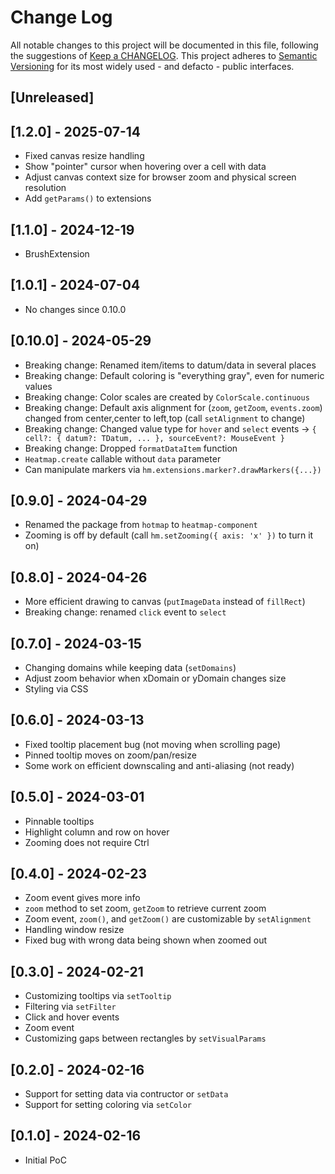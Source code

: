 # Change Log

All notable changes to this project will be documented in this file, following the suggestions of [Keep a CHANGELOG](http://keepachangelog.com/). This project adheres to [Semantic Versioning](http://semver.org/) for its most widely used - and defacto - public interfaces.

## [Unreleased]

## [1.2.0] - 2025-07-14

- Fixed canvas resize handling
- Show "pointer" cursor when hovering over a cell with data
- Adjust canvas context size for browser zoom and physical screen resolution
- Add `getParams()` to extensions

## [1.1.0] - 2024-12-19

-   BrushExtension

## [1.0.1] - 2024-07-04

-   No changes since 0.10.0

## [0.10.0] - 2024-05-29

-   Breaking change: Renamed item/items to datum/data in several places
-   Breaking change: Default coloring is "everything gray", even for numeric values
-   Breaking change: Color scales are created by `ColorScale.continuous`
-   Breaking change: Default axis alignment for (`zoom`, `getZoom`, `events.zoom`) changed from center,center to left,top (call `setAlignment` to change)
-   Breaking change: Changed value type for `hover` and `select` events -> `{ cell?: { datum?: TDatum, ... }, sourceEvent?: MouseEvent }`
-   Breaking change: Dropped `formatDataItem` function
-   `Heatmap.create` callable without `data` parameter
-   Can manipulate markers via `hm.extensions.marker?.drawMarkers({...})`

## [0.9.0] - 2024-04-29

-   Renamed the package from `hotmap` to `heatmap-component`
-   Zooming is off by default (call `hm.setZooming({ axis: 'x' })` to turn it on)

## [0.8.0] - 2024-04-26

-   More efficient drawing to canvas (`putImageData` instead of `fillRect`)
-   Breaking change: renamed `click` event to `select`

## [0.7.0] - 2024-03-15

-   Changing domains while keeping data (`setDomains`)
-   Adjust zoom behavior when xDomain or yDomain changes size
-   Styling via CSS

## [0.6.0] - 2024-03-13

-   Fixed tooltip placement bug (not moving when scrolling page)
-   Pinned tooltip moves on zoom/pan/resize
-   Some work on efficient downscaling and anti-aliasing (not ready)

## [0.5.0] - 2024-03-01

-   Pinnable tooltips
-   Highlight column and row on hover
-   Zooming does not require Ctrl

## [0.4.0] - 2024-02-23

-   Zoom event gives more info
-   `zoom` method to set zoom, `getZoom` to retrieve current zoom
-   Zoom event, `zoom()`, and `getZoom()` are customizable by `setAlignment`
-   Handling window resize
-   Fixed bug with wrong data being shown when zoomed out

## [0.3.0] - 2024-02-21

-   Customizing tooltips via `setTooltip`
-   Filtering via `setFilter`
-   Click and hover events
-   Zoom event
-   Customizing gaps between rectangles by `setVisualParams`

## [0.2.0] - 2024-02-16

-   Support for setting data via contructor or `setData`
-   Support for setting coloring via `setColor`

## [0.1.0] - 2024-02-16

-   Initial PoC
